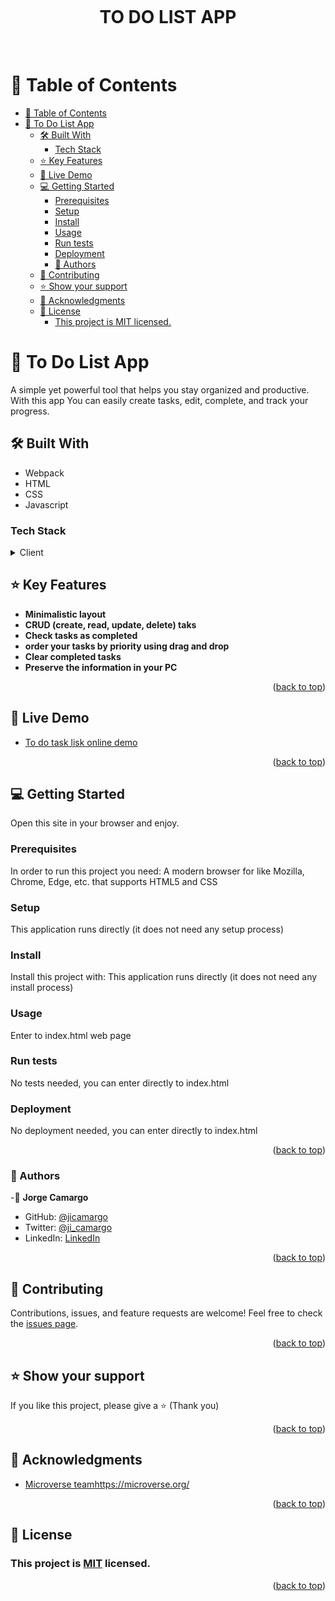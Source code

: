 <a name="readme-top"></a>
  
<div align="center">
  <br/>

  <h1><b>TO DO LIST APP</b></h1>

  <br/>
</div>

<!-- TABLE OF CONTENTS  -->
# 📗 Table of Contents

- [📗 Table of Contents](#-table-of-contents)
- [📖 To Do List App ](#-to-do-list-app-)
  - [🛠 Built With ](#-built-with-)
    - [Tech Stack ](#tech-stack-)
  - [⭐️ Key Features ](#️-key-features-)
  - [🚀 Live Demo](#live-demo)
  - [💻 Getting Started ](#-getting-started-)
    - [Prerequisites](#prerequisites)
    - [Setup](#setup)
    - [Install](#install)
    - [Usage](#usage)
    - [Run tests](#run-tests)
    - [Deployment](#deployment)
    - [👥 Authors ](#-authors-)
  - [🤝 Contributing ](#-contributing-)
  - [⭐️ Show your support ](#️-show-your-support-)
  - [🙏 Acknowledgments ](#-acknowledgments-)
  - [📝 License ](#-license-)
    - [This project is MIT licensed.](#this-project-is-mit-licensed)


<!-- PROJECT DESCRIPTION -->

# 📖 To Do List App <a name="about-project"></a>

A simple yet powerful tool that helps you stay organized and productive. 
With this app You can easily create tasks, edit, complete, and track your progress. 

## 🛠 Built With <a name="built-with"></a>
- Webpack
- HTML
- CSS
- Javascript

### Tech Stack <a name="tech-stack"></a>

<details>
  <summary>Client</summary>
  <ul>
    <li>HTML</li>
    <li>JAVASCRIPT</li>
    <li>CSS</li>
    <li>WEBPACK</li>
  </ul>
</details>

## ⭐️ Key Features <a name="key-features"></a> 

- **Minimalistic layout**
- **CRUD (create, read, update, delete) taks**
- **Check tasks as completed**
- **order your tasks by priority using drag and drop**
- **Clear completed tasks**
- **Preserve the information in your PC**

<p align="right">(<a href="#readme-top">back to top</a>)</p>

<!-- DEMO LINK -->
## 🚀 Live Demo <a name="live-demo"></a>

- [To do task lisk online demo](https://jicamargo.github.io/todo/dist/)

<p align="right">(<a href="#readme-top">back to top</a>)</p>


<!-- GETTING STARTED -->
## 💻 Getting Started <a name="getting-started"></a>

Open this site in your browser and enjoy.

### Prerequisites
  In order to run this project you need:
  A modern browser for like Mozilla, Chrome, Edge, etc. that supports HTML5 and CSS

### Setup
  This application runs directly (it does not need any setup process)

### Install
  Install this project with:
  This application runs directly (it does not need any install process)

### Usage
  Enter to index.html web page

### Run tests
  No tests needed, you can enter directly to index.html

### Deployment
  No deployment needed, you can enter directly to index.html

<p align="right">(<a href="#readme-top">back to top</a>)</p>

<!-- AUTHORS -->
### 👥 Authors <a name="authors"></a>

-👤 **Jorge Camargo**

- GitHub: [@jicamargo](https://github.com/jicamargo)
- Twitter: [@ji_camargo](https://twitter.com/ji_camargo)
- LinkedIn: [LinkedIn](https://linkedin.com/in/jorgecamargog)
<p align="right">(<a href="#readme-top">back to top</a>)</p>


<!-- CONTRIBUTING -->
## 🤝 Contributing <a name="contributing"></a>

Contributions, issues, and feature requests are welcome!
Feel free to check the [issues page](../../issues/).
  <p align="right">(<a href="#readme-top">back to top</a>)</p>

<!-- SUPPORT -->
## ⭐️ Show your support <a name="support"></a>

If you like this project, please give a ⭐️ (Thank you)
<p align="right">(<a href="#readme-top">back to top</a>)</p>
<!-- ACKNOWLEDGEMENTS -->

## 🙏 Acknowledgments <a name="acknowledgements"></a>

- [Microverse team]()https://microverse.org/
  
<p align="right">(<a href="#readme-top">back to top</a>)</p>

## 📝 License <a name="license"></a>

### This project is [MIT](./LICENSE) licensed.
  

<p align="right">(<a href="#readme-top">back to top</a>)</p>
